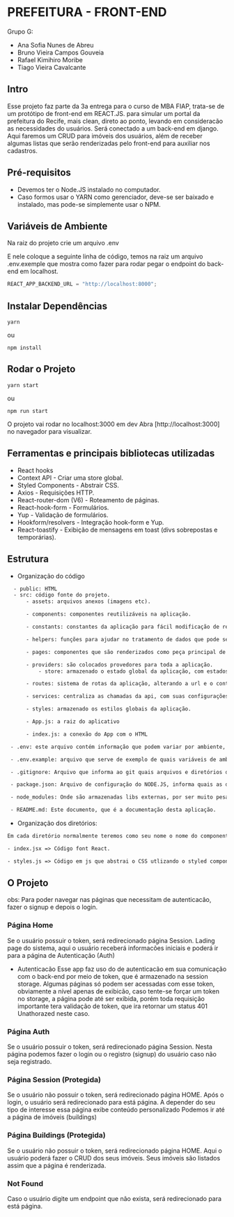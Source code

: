 # PREFEITURA - FRONT-END

Grupo G:

- Ana Sofia Nunes de Abreu
- Bruno Vieira Campos Gouveia
- Rafael Kimihiro Moribe
- Tiago Vieira Cavalcante

## Intro

Esse projeto faz parte da 3a entrega para o curso de MBA FIAP, trata-se de um protótipo de front-end em REACT.JS.
para simular um portal da prefeitura do Recife, mais clean, direto ao ponto, levando em consideracão as necessidades do usuários.
Será conectado a um back-end em django. Aqui faremos um CRUD para imóveis dos usuários, além de receber algumas listas que serão
renderizadas pelo front-end para auxiliar nos cadastros.

## Pré-requisitos

- Devemos ter o Node.JS instalado no computador.
- Caso formos usar o YARN como gerenciador, deve-se ser baixado e instalado, mas pode-se simplemente usar o NPM.

## Variáveis de Ambiente

Na raiz do projeto crie um arquivo .env

E nele coloque a seguinte linha de código, temos na raiz um arquivo .env.exemple que mostra como fazer para rodar pegar o endpoint do
back-end em localhost.

```js
REACT_APP_BACKEND_URL = "http://localhost:8000";
```

## Instalar Dependências

```shell
yarn
```

ou

```shell
npm install
```

## Rodar o Projeto

```shell
yarn start
```

ou

```shell
npm run start
```

O projeto vai rodar no localhost:3000 em dev
Abra [http://localhost:3000] no navegador para visualizar.

## Ferramentas e principais bibliotecas utilizadas

- React hooks
- Context API - Criar uma store global.
- Styled Components - Abstrair CSS.
- Axios - Requisições HTTP.
- React-router-dom (V6) - Roteamento de páginas.
- React-hook-form - Formulários.
- Yup - Validação de formulários.
- Hookform/resolvers - Integração hook-form e Yup.
- React-toastify - Exibição de mensagens em toast (divs sobrepostas e temporárias).

## Estrutura

- Organização do código

```txt
  - public: HTML
  - src: código fonte do projeto.
      - assets: arquivos anexos (imagens etc).

      - components: componentes reutilizáveis na aplicação.

      - constants: constantes da aplicação para fácil modificação de regras de negócio.

      - helpers: funções para ajudar no tratamento de dados que pode ser reutilizáveis.

      - pages: componentes que são renderizados como peça principal de cada endpoint.

      - providers: são colocados provedores para toda a aplicação.
          - store: armazenado o estado global da aplicação, com estados e funções para modifica-lós.

      - routes: sistema de rotas da aplicação, alterando a url e o conteudo exibido.

      - services: centraliza as chamadas da api, com suas configurações.

      - styles: armazenado os estilos globais da aplicação.

      - App.js: a raiz do aplicativo

      - index.js: a conexão do App com o HTML

 - .env: este arquivo contém informação que podem variar por ambiente, por isso devem ser criados sempre que o projeto é baixado ou deployado. Não esta incluso no GIT.

 - .env.example: arquivo que serve de exemplo de quais variáveis de ambiente são necessárias no .env

 - .gitignore: Arquivo que informa ao git quais arquivos e diretórios devem ser ignorados.

 - package.json: Arquivo de configuração do NODE.JS, informa quais as dependências do porjeto, que serão baixadas e armazenadas no node_modules.

 - node_modules: Onde são armazenadas libs externas, por ser muito pesado é ignorado pelo GIT, mas com as informações do package.json, ao comando este diretório será criado e todas as dependências externas armazenadas aqui.

 - README.md: Este documento, que é a documentação desta aplicação.
```

- Organização dos diretórios:

```txt
Em cada diretório normalmente teremos como seu nome o nome do componente, dentro destes:

- index.jsx => Código font React.

- styles.js => Código em js que abstrai o CSS utlizando o styled components.

```

## O Projeto

obs: Para poder navegar nas páginas que necessitam de autenticacão, fazer o signup e depois o login.

### Página Home

Se o usuário possuir o token, será redirecionado página Session.
Lading page do sistema, aqui o usuário receberá informacões iniciais e poderá ir para a página de Autenticação (Auth)

- Autenticacão
  Esse app faz uso do de autenticacão em sua comunicação com o back-end por meio de token, que é armazenado na session storage.
  Algumas páginas só podem ser acessadas com esse token, obviamente a nível apenas de exibicão, caso tente-se forçar um token no storage, a página pode até
  ser exibida, porém toda requisição importante tera validação de token, que ira retornar um status 401 Unathorazed neste caso.

### Página Auth

Se o usuário possuir o token, será redirecionado página Session.
Nesta página podemos fazer o login ou o registro (signup) do usuário caso não seja registrado.

### Página Session (Protegida)

Se o usuário não possuir o token, será redirecionado página HOME.
Após o login, o usuário será redirecionado para está página. A depender do seu tipo de interesse essa página exibe conteúdo personalizado
Podemos ir até a página de imóveis (buildings)

### Página Buildings (Protegida)

Se o usuário não possuir o token, será redirecionado página HOME.
Aqui o usuário poderá fazer o CRUD dos seus imóveis.
Seus imóveis são listados assim que a página é renderizada.

### Not Found

Caso o usuário digite um endpoint que não exista, será redirecionado para está página.
